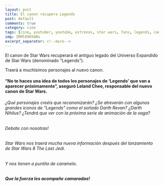```yaml
---
layout: post
title: El canon recupera Legends
post: default
comments: true
category: cine
tags: [cine, youtuber, youtube, estrenos, star wars, fans, legends, canon]
img: ZRMl6905mNs
excerpt_separator: <!--more-->
---
```


El canon de Star Wars recuperará el antiguo legado del Universo Expandido de Star Wars (denominado “Legends”).

Traerá a muchísimos personajes al nuevo canon.

<!--more-->

#### “No te haces una idea de todos los personajes de ‘Legends’ que van a aparecer próximamente”, aseguró Leland Chee, responsable del nuevo canon de Star Wars.

###### ¿Qué personajes creéis que recanonizarán? ¿Se atreverán con algunos grandes iconos de “Legends” como el soñado Darth Revan? ¿Darth Nihilus? ¿Tendrá que ver con la próxima serie de animación de la saga? 

###### Debate con nosotras!
###### Star Wars nos traerá mucha nueva información después del lanzamiento de Star Wars 8 The Last Jedi.
###### Y nos tienen a puntito de caramelo.

##### Que la fuerza les acompañe camaradas!
